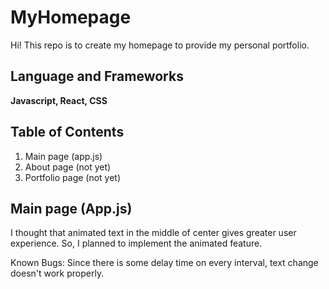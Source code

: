 # MyHomepage

Hi! This repo is to create my homepage to provide my personal portfolio.


## Language and Frameworks
**Javascript, React, CSS**

## Table of Contents
1. Main page (app.js)
2. About page (not yet)
3. Portfolio page (not yet)

## Main page (App.js)
I thought that animated text in the middle of center gives greater user experience.
So, I planned to implement the animated feature.

Known Bugs:
Since there is some delay time on every interval, text change doesn't work properly.
